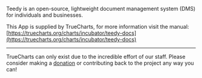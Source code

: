 Teedy is an open-source, lightweight document management system (DMS) for individuals and businesses.

This App is supplied by TrueCharts, for more information visit the manual: [https://truecharts.org/charts/incubator/teedy-docs](https://truecharts.org/charts/incubator/teedy-docs)

---

TrueCharts can only exist due to the incredible effort of our staff.
Please consider making a [donation](https://truecharts.org/about/sponsor) or contributing back to the project any way you can!
